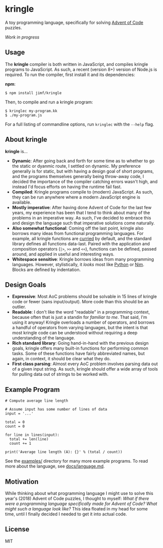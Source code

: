 # kringle

A toy programming language, specifically for solving [Advent of Code][] puzzles.

_Work in progress_

## Usage

The __kringle__ compiler is both written in JavaScript, and compiles kringle
programs to JavaScript. As such, a recent (version 8+) version of Node.js is
required. To run the compiler, first install it and its dependencies:

__npm__:

    $ npm install jimf/kringle

Then, to compile and run a kringle program:

    $ kringlec my-program.kk
    $ ./my-program.js

For a full listing of commandline options, run `kringlec` with the `--help`
flag.

## About kringle

__kringle__ is...

- **Dynamic**: After going back and forth for some time as to whether to go the
  static or dyanmic route, I settled on dynamic. My preference generally is for
  static, but with having a design goal of short programs, and the programs
  themselves generally being throw-away code, I decided the importance of the
  compiler catching errors wasn't high, and instead I'd focus efforts on having
  the runtime fail fast.
- **Compiled**: Kringle programs compile to (modern) JavaScript. As such, they
  can be run anywhere where a modern JavaScript engine is available.
- **Mostly imperative**: After having done Advent of Code for the last few
  years, my experience has been that I tend to think about many of the problems
  in an imperative way. As such, I've decided to embrace this and design the
  language such that imperative solutions come naturally.
- **Also somewhat functional**: Coming off the last point, kringle also borrows
  many ideas from functional programming languages. For example, all kringle
  functions are [curried](https://en.wikipedia.org/wiki/Currying) by default,
  and the standard library defines all functions data-last. Paired with the
  application and composition operators (`|>`, `>>` and `<<`), functions can
  be defined, passed around, and applied in useful and interesting ways.
- **Whitespace sensitive**: Kringle borrows ideas from many programming
  languages. However, stylistically, it *looks* most like [Python][] or
  [Nim][]. Blocks are defined by indentation.

## Design Goals

- **Expressive**: Most AoC problems should be solvable in 15 lines of kringle
  code or fewer (sans input/output). More code than this should be an outlier.
- **Readable**: I don't like the word "readable" in a programming context,
  because often that is just a standin for _familiar to me_. That said, I'm
  using it anyway! Kringle overloads a number of operators, and borrows a
  handful of operators from varying languages, but the intent is that most
  kringle code can be understood without requiring a deep understanding of the
  language.
- **Rich standard library**: Going hand-in-hand with the previous design goals,
  kringle offers many built-in functions for performing common tasks. Some of
  these functions have fairly abbreviated names, but again, in context, it
  should be clear what they do.
- **First class parsing**: Almost every AoC problem involves parsing data out
  of a given input string. As such, kringle should offer a wide array of tools
  for pulling data out of strings to be worked with.

## Example Program

```
# Compute average line length

# Assume input has some number of lines of data
input = '...'

total = 0
count = 0

for line in lines(input):
  total += len(line)
  count += 1

print('Average line length (A): {}' % (total / count))
```

See the [examples/](examples) directory for many more example programs. To read more
about the language, see [docs/language.md](docs/language.md).

## Motivation

While thinking about what programming language I might use to solve this year's
(2018) Advent of Code puzzles, I thought to myself: *What if there were a
programming language specifically made for Advent of Code? What might such a
language look like?* This idea floated in my head for some time, until I
finally decided I needed to get it into actual code.

## License

MIT

[Advent of Code]: https://adventofcode.com/
[npm]: https://www.npmjs.org/package/kringle
[Python]: https://www.python.org/
[Nim]: https://nim-lang.org/
